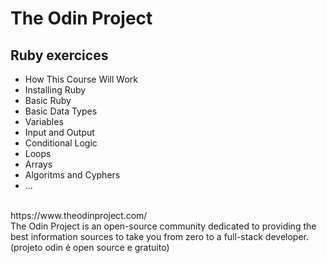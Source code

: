 # The Odin Project
## Ruby exercices 
 - How This Course Will Work
 - Installing Ruby
 - Basic Ruby
 - Basic Data Types
 - Variables
 - Input and Output
 - Conditional Logic
 - Loops
 - Arrays
 - Algoritms and Cyphers
 - ...
<br/>
https://www.theodinproject.com/ 
<br/> 
The Odin Project is an open-source community dedicated to providing the best information sources to take you from zero to a full-stack developer.
<br/>
(projeto odin é open source e gratuito)

